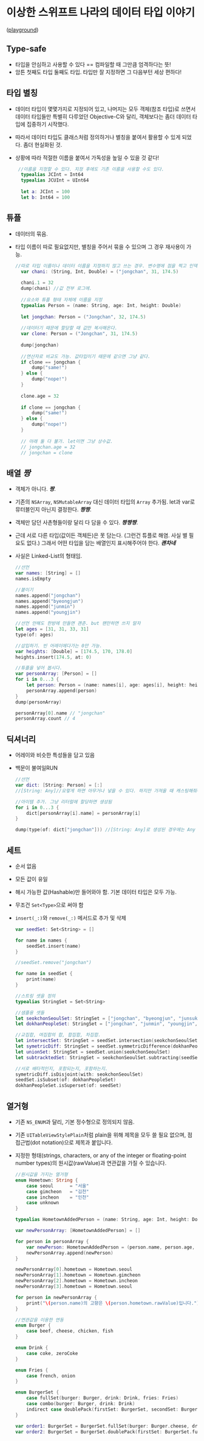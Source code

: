 # 이상한 스위프트 나라의 데이터 타입 이야기
([playground](3_WeirdDataTypes.playground))

## Type-safe
- 타입을 안심하고 사용할 수 있다  == 컴파일할 때 그만큼 엄격하다는 뜻!
- 암튼 첫째도 타입 둘째도 타입. 타입만 잘 지정하면 그 다음부턴 세상 편하다!

## 타입 별칭
- 데이터 타입이 몇몇가지로 지정되어 있고, 나머지는 모두 객체(참조 타입)로 쓰면서 데이터 타입들만 특별히 다루었던  Objective-C와 달리, 객체보다는 좀더 데이터 타입에 집중하기 시작했다.
- 따라서 데이터 타입도 클래스처럼 정의하거나 별칭을 붙여서 활용할 수 있게 되었다. 좀더 현실화된 것.
- 상황에 따라 적절한 이름을 붙여서 가독성을 높일 수 있을 것 같다!
  
  ```swift
   //이름을 지정할 수 있다. 지정 후에도 기존 이름을 사용할 수도 있다.
	typealias JCInt = Int64
	typealias JCUInt = UInt64
	
	let a: JCInt = 100
	let b: Int64 = 100
  
  ```
  
## 튜플
- 데이터의 묶음.
- 타입 이름이 따로 필요없지만, 별칭을 주어서 묶을 수 있으며 그 경우 재사용이 가능.

  ```swift
  //따로 타입 이름이나 데이터 이름을 지정하지 않고 쓰는 경우. 변수명에 점을 찍고 인덱스를 적는 것으로 받아오고 할당할 수 있다. (할당은 var일 때만)
	var chani: (String, Int, Double) = ("jongchan", 31, 174.5)
	
	chani.1 = 32
	dump(chani) //값 전부 로그에.
	
	//요소와 튜플 형태 자체에 이름을 지정
	typealias Person = (name: String, age: Int, height: Double)
	
	let jongchan: Person = ("Jongchan", 32, 174.5)
	
	//데이터기 때문에 할당할 때 값만 복사해온다.
	var clone: Person = ("Jongchan", 31, 174.5)
	
	dump(jongchan)
	
	//연산자로 비교도 가능. 값타입이기 때문에 같으면 그냥 같다.
	if clone == jongchan {
	    dump("same!")
	} else {
	    dump("nope!")
	}
	
	clone.age = 32
	
	if clone == jongchan {
	    dump("same!")
	} else {
	    dump("nope!")
	}
	
	// 아래 둘 다 불가. let이면 그냥 상수값.
	// jongchan.age = 32
	// jongchan = clone 
	```
	
	
## 배열 ***짱***

- 객체가 아니다. ***짱***.
- 기존의 `NSArray`, `NSMutableArray` 대신 데이터 타입의 `Array` 추가됨. let과 var로 뮤터블인지 아닌지 결정한다. ***짱짱***. 
- 객체만 담던 사촌형들이랑 달리 다 담을 수 있다. ***짱짱짱***.
- 근데 서로 다른 타입(값이든 객체든)은 못 담는다. (그런건 튜플로 해염. 사실 별 필요도 없다.) 그래서 어떤 타입을 담는 배열인지 표시해주어야 한다. ***괜차네***
- 사실은 Linked-List의 형태임.

	```swift
	//선언
	var names: [String] = []
	names.isEmpty
	
	//붙이기
	names.append("jongchan")
	names.append("byeongjun")
	names.append("junmin")
	names.append("youngjin")
	
	//선언 안해도 한방에 만들면 괜춘. but 왠만하면 쓰지 말자
	let ages = [31, 31, 33, 31]
	type(of: ages)
	
	//삽입하기. 빈 어레이에다가는 0만 가능.
	var heights: [Double] = [174.5, 170, 178.0]
	heights.insert(174.5, at: 0)
	
	//튜플을 넣어 봅시다.
	var personArray: [Person] = []
	for i in 0...3 {
	    let person: Person = (name: names[i], age: ages[i], height: heights[i])
	    personArray.append(person)
	}
	dump(personArray)
	
	personArray[0].name // "jongchan"
	personArray.count // 4
	```
	
## 딕셔너리
- 어레이와 비슷한 특성들을 담고 있음
- 백문이 불여일RUN

	```swift
	//선언
	var dict: [String: Person] = [:]
	//[String: Any]//요렇게 하면 아무거나 넣을 수 있다. 하지만 가져올 때 캐스팅해줘야 할수도 있으니... 좋은 방법을 고민해보자.
	
	//아이템 추가. 그냥 리터럴에 할당하면 생성됨
	for i in 0...3 {
	    dict[personArray[i].name] = personArray[i]
	}
	
	dump(type(of: dict["jongchan"])) //[String: Any]로 생성된 경우에는 Any 로 나온다.

	```
	
## 세트
- 순서 없음
- 모든 값이 유일
- 해시 가능한 값(Hashable)만 들어와야 함. 기본 데이터 타입은 모두 가능.
- 무조건 `Set<Type>`으로 써야 함
- `insert(_:)`와 `remove(_:)` 메서드로 추가 및 삭제

	```swift
	var seedSet: Set<String> = []
	
	for name in names {
	    seedSet.insert(name)
	}
	
	//seedSet.remove("jongchan")
	
	for name in seedSet {
	    print(name)
	}
	
	//스트링 셋을 정의
	typealias StringSet = Set<String>
	
	//샘플용 셋들
	let seokchonSeoulSet: StringSet = ["jongchan", "byeongjun", "junsuk"]
	let dokhanPeopleSet: StringSet = ["jongchan", "junmin", "youngjin", "byeongjun", "hyeonjung", "donghee"]
	
	//교집합, 여집합의 합, 합집합, 차집합.
	let intersectSet: StringSet = seedSet.intersection(seokchonSeoulSet)
	let symetricDiff: StringSet = seedSet.symmetricDifference(dokhanPeopleSet)
	let unionSet: StringSet = seedSet.union(seokchonSeoulSet)
	let subtracktedSet: StringSet = seokchonSeoulSet.subtracting(seedSet)
	
	//서로 배타적인지, 포함되는지, 포함하는지.
	symetricDiff.isDisjoint(with: seokchonSeoulSet)
	seedSet.isSubset(of: dokhanPeopleSet)
	dokhanPeopleSet.isSuperset(of: seedSet)
	```
	
	
## 열거형
- 기존 `NS_ENUM`과 달리, 기본 정수형으로 정의되지 않음.
- 기존 `UITableViewStylePlain`처럼 plain을 위해 제목을 모두 쓸 필요 없으며, 점 접근법(dot notation)으로 제목과 붙입니다.
- 지정한 형태(strings, characters, or any of the integer or floating-point number types)의 원시값(rawValue)과 연관값을 가질 수 있습니다. 

	```swift
	//원시값을 가지는 열거형
	enum Hometown: String {
	    case seoul      = "서울"
	    case gimcheon   = "김천"
	    case incheon    = "인천"
	    case unknown
	}
	
	typealias HometownAddedPerson = (name: String, age: Int, height: Double, hometown: Hometown)
	
	var newPersonArray: [HometownAddedPerson] = []
	
	for person in personArray {
	    var newPerson: HometownAddedPerson = (person.name, person.age, person.height, Hometown.unknown)
	    newPersonArray.append(newPerson)
	}
	
	newPersonArray[0].hometown = Hometown.seoul
	newPersonArray[1].hometown = Hometown.gimcheon
	newPersonArray[2].hometown = Hometown.incheon
	newPersonArray[3].hometown = Hometown.seoul
	
	for person in newPersonArray {
	    print("\(person.name)의 고향은 \(person.hometown.rawValue)입니다.")
	}
	
	//연관값을 이용한 연동
	enum Burger {
	    case beef, cheese, chicken, fish
	}
	
	enum Drink {
	    case coke, zeroCoke
	}
	
	enum Fries {
	    case french, onion
	}
	
	enum BurgerSet {
	    case fullSet(burger: Burger, drink: Drink, fries: Fries)
	    case combo(burger: Burger, drink: Drink)
	    indirect case doublePack(firstSet: BurgerSet, secondSet: BurgerSet)
	}
	
	var order1: BurgerSet = BurgerSet.fullSet(burger: Burger.cheese, drink: Drink.coke, fries: Fries.french)
	var order2: BurgerSet = BurgerSet.doublePack(firstSet: BurgerSet.fullSet(burger: .chicken, drink: .zeroCoke, fries: .onion), secondSet: .combo(burger: .cheese, drink: .coke))
	```
